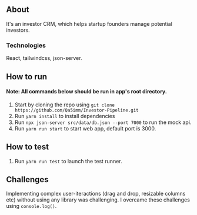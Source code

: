 ## About
It's an investor CRM, which helps startup founders manage potential investors.

### Technologies
React, tailwindcss, json-server.


## How to run

#### Note: All commands below should be run in app's root directory. 

1. Start by cloning the repo using `git clone https://github.com/Qa5imm/Investor-Pipeline.git`
2. Run `yarn install` to install dependencies
4. Run `npx json-server src/data/db.json --port 7000` to run the mock api.
3. Run `yarn run start` to start web app, default port is 3000.


## How to test
1. Run `yarn run test` to launch the test runner.

## Challenges
Implementing complex user-iteractions (drag and drop, resizable columns etc) without using any library was challenging. I overcame these challenges using `console.log()`.